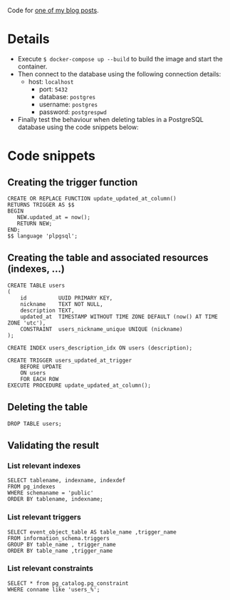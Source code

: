 Code for [one of my blog posts](https://zauner.nllk.net/post/FIXME/).

# Details

* Execute `$ docker-compose up --build` to build the image and start the container.
* Then connect to the database using the following connection details:
  * host: `localhost`
	* port: `5432`
	* database: `postgres`
	* username: `postgres`
	* password: `postgrespwd`
* Finally test the behaviour when deleting tables in a PostgreSQL database
  using the code snippets below:

# Code snippets

## Creating the trigger function

```
CREATE OR REPLACE FUNCTION update_updated_at_column()
RETURNS TRIGGER AS $$
BEGIN
   NEW.updated_at = now(); 
   RETURN NEW;
END;
$$ language 'plpgsql';
```

## Creating the table and associated resources (indexes, ...)

```
CREATE TABLE users
(
    id          UUID PRIMARY KEY,
    nickname    TEXT NOT NULL,
    description TEXT, 
    updated_at  TIMESTAMP WITHOUT TIME ZONE DEFAULT (now() AT TIME ZONE 'utc'),
    CONSTRAINT  users_nickname_unique UNIQUE (nickname)
);

CREATE INDEX users_description_idx ON users (description);

CREATE TRIGGER users_updated_at_trigger
    BEFORE UPDATE
    ON users
    FOR EACH ROW
EXECUTE PROCEDURE update_updated_at_column();
```

## Deleting the table

```
DROP TABLE users;
```

## Validating the result

### List relevant indexes

```
SELECT tablename, indexname, indexdef
FROM pg_indexes
WHERE schemaname = 'public'
ORDER BY tablename, indexname;
```

### List relevant triggers

```
SELECT event_object_table AS table_name ,trigger_name         
FROM information_schema.triggers  
GROUP BY table_name , trigger_name 
ORDER BY table_name ,trigger_name 
```

### List relevant constraints

```
SELECT * from pg_catalog.pg_constraint
WHERE conname like 'users_%';
```
